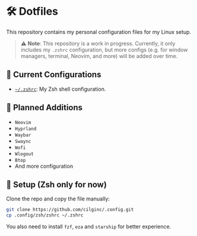 # 🛠️ Dotfiles

This repository contains my personal configuration files for my Linux setup.

> ⚠️ **Note**: This repository is a work in progress. Currently, it only includes my `.zshrc` configuration, but more configs (e.g. for window managers, terminal, Neovim, and more) will be added over time.

## 📁 Current Configurations

- [`~/.zshrc`](./zsh/zshrc): My Zsh shell configuration.

## 🧩 Planned Additions

- `Neovim`
- `Hyprland`
- `Waybar`
- `Swaync`
- `Wofi`
- `Wlogout`
- `Btop`
- And more configuration

## 🚀 Setup (Zsh only for now)

Clone the repo and copy the file manually:

```bash
git clone https://github.com/cilginc/.config.git
cp .config/zsh/zshrc ~/.zshrc
```

You also need to install `fzf`, `eza` and `starship` for better experience.
